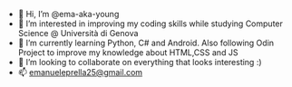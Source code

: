 - 👋 Hi, I’m @ema-aka-young
- 👀 I’m interested in improving my coding skills while studying Computer Science @ Università di Genova
- 🌱 I’m currently learning Python, C# and Android. Also following Odin Project to improve my knowledge about HTML,CSS and JS
- 💞️ I’m looking to collaborate on everything that looks interesting :)
- 📫 emanueleprella25@gmail.com

<!---
ema-aka-young/ema-aka-young is a ✨ special ✨ repository because its `README.md` (this file) appears on your GitHub profile.
You can click the Preview link to take a look at your changes.
--->
